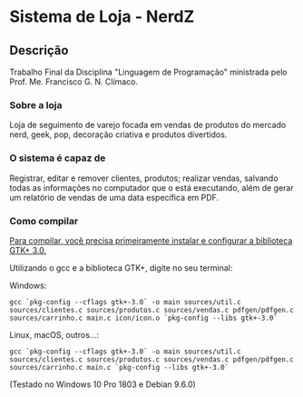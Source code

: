 # Sistema de Loja - NerdZ

## Descrição

Trabalho Final da Disciplina "Linguagem de Programação" ministrada pelo Prof. Me. Francisco G. N. Clímaco.

### Sobre a loja

Loja de seguimento de varejo focada em vendas de produtos do mercado nerd, geek, pop, decoração criativa e produtos divertidos.

### O sistema é capaz de

Registrar, editar e remover clientes, produtos; realizar vendas, salvando todas as informações no computador que o está executando, além de gerar um relatório de vendas de uma data específica em PDF.

### Como compilar

[Para compilar, você precisa primeiramente instalar e configurar a biblioteca GTK+ 3.0.](https://www.gtk.org/download/index.php "Página de Download - The GTK+ Project")

Utilizando o gcc e a biblioteca GTK+, digite no seu terminal:

Windows:
```
gcc `pkg-config --cflags gtk+-3.0` -o main sources/util.c sources/clientes.c sources/produtos.c sources/vendas.c pdfgen/pdfgen.c sources/carrinho.c main.c icon/icon.o `pkg-config --libs gtk+-3.0`
```
Linux, macOS, outros...:
```
gcc `pkg-config --cflags gtk+-3.0` -o main sources/util.c sources/clientes.c sources/produtos.c sources/vendas.c pdfgen/pdfgen.c sources/carrinho.c main.c `pkg-config --libs gtk+-3.0`
```

(Testado no Windows 10 Pro 1803 e Debian 9.6.0)

